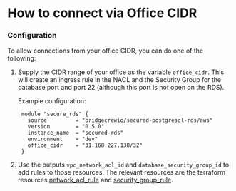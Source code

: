 # How to connect via Office CIDR
### Configuration
To allow connections from your office CIDR, you can do one of the following:
1. Supply the CIDR range of your office as the variable `office_cidr`. This will create an ingress rule in the NACL and
the Security Group for the database port and port 22 (although this port is not open on the RDS).
 
   Example configuration: 
   ```
    module "secure_rds" {
      source         = "bridgecrewio/secured-postgresql-rds/aws"
      version        = "0.5.0"
      instance_name  = "secured-rds"
      environment    = "dev"
      office_cidr    = "31.168.227.138/32"
    }
    ``` 
2. Use the outputs `vpc_network_acl_id` and `database_security_group_id` to add rules to those resources. The relevant 
resources are the terraform resources [network_acl_rule](https://www.terraform.io/docs/providers/aws/r/network_acl_rule.html)
and [security_group_rule](https://www.terraform.io/docs/providers/aws/r/security_group_rule.html).